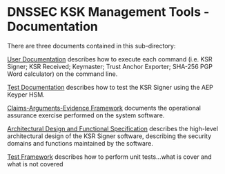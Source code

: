 # DNSSEC KSK Management Tools - Documentation

There are three documents contained in this sub-directory:

[User Documentation](usage.md) describes how to execute each command (i.e. KSR Signer; KSR Received; Keymaster; Trust Anchor Exporter; SHA-256 PGP Word calculator) on the command line.

[Test Documentation](aep-keyper-test.md) describes how to test the KSR Signer using the AEP Keyper HSM.

[Claims-Arguments-Evidence Framework](assurance-cases.md) documents the operational assurance exercise performed on the system software.

[Architectural Design and Functional Specification](design-specifications.md)
describes the high-level architectural design of the KSR Signer software, describing
the security domains and functions maintained by the software.

[Test Framework](test.md) describes how to perform unit tests...what is cover and what is not covered
